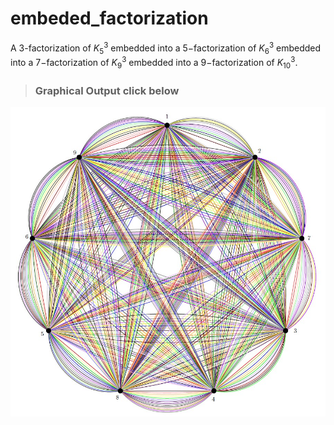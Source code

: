 # embeded_factorization
A $3$-factorization of $K^3_5$ embedded into a $5-$factorization of $K^3_6$ embedded into a $7-$factorization of $K^3_9$ embedded into a $9-$factorization of $K^3_{10}$.

>### Graphical Output click below
![embedded factorization](https://github.com/kuta-ndze/embeded_factorization/blob/main/embeded%20factorization.jpg)
